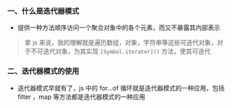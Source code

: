 
### 一、什么是迭代器模式

- 提供一种方法顺序访问一个聚合对象中的各个元素，而又不暴露其内部表示

> 拿 js 来说，我的理解就是遍历数组，对象，字符串等这些可迭代对象，对于不可迭代对象，为其实现 `[Symbol.iterator]()` 方法，使其可迭代

### 二、迭代器模式的使用

- 迭代器模式早就有了，js 中的 for...of 循环就是迭代器模式的一种应用，包括 filter ，map 等方法都是迭代器模式的一种应用
